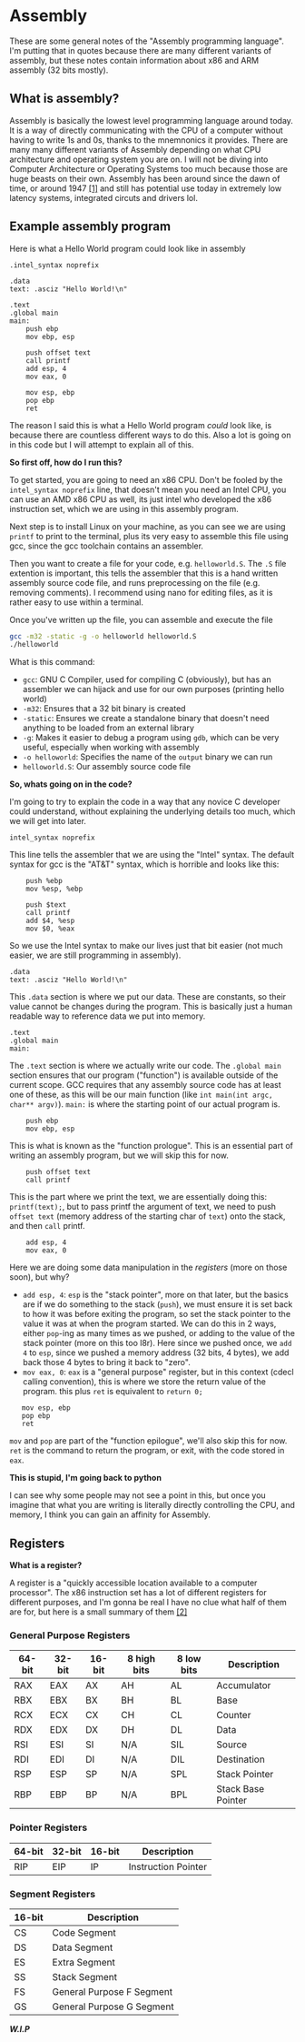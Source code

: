 # Assembly

These are some general notes of the "Assembly programming language". I'm putting that in quotes because there are many different variants of assembly, but these notes contain information about x86 and ARM assembly (32 bits mostly).

## What is assembly?

Assembly is basically the lowest level programming language around today. It is a way of directly communicating with the CPU of a computer without having to write 1s and 0s, thanks to the mnemnonics it provides. There are many many different variants of Assembly depending on what CPU architecture and operating system you are on. I will not be diving into Computer Architecture or Operating Systems too much because those are huge beasts on their own. Assembly has been around since the dawn of time, or around 1947 [[1]](https://albert.ias.edu/server/api/core/bitstreams/d47626a1-c739-4445-b0d7-cc3ef692d381/content) and still has potential use today in extremely low latency systems, integrated circuts and drivers lol. 

## Example assembly program

Here is what a Hello World program could look like in assembly

```assembly
.intel_syntax noprefix

.data
text: .asciz "Hello World!\n"

.text
.global main
main:
    push ebp
    mov ebp, esp

    push offset text
    call printf
    add esp, 4
    mov eax, 0

    mov esp, ebp
    pop ebp
    ret
```

The reason I said this is what a Hello World program *could* look like, is because there are countless different ways to do this. Also a lot is going on in this code but I will attempt to explain all of this.

**So first off, how do I run this?**

To get started, you are going to need an x86 CPU. Don't be fooled by the `intel_syntax noprefix` line, that doesn't mean you need an Intel CPU, you can use an AMD x86 CPU as well, its just intel who developed the x86 instruction set, which we are using in this assembly program.

Next step is to install Linux on your machine, as you can see we are using `printf` to print to the terminal, plus its very easy to assemble this file using gcc, since the gcc toolchain contains an assembler.

Then you want to create a file for your code, e.g. `helloworld.S`. The `.S` file extention is important, this tells the assembler that this is a hand written assembly source code file, and runs preprocessing on the file (e.g. removing comments). I recommend using nano for editing files, as it is rather easy to use within a terminal.

Once you've written up the file, you can assemble and execute the file
```bash
gcc -m32 -static -g -o helloworld helloworld.S
./helloworld
```

What is this command:
- `gcc`: GNU C Compiler, used for compiling C (obviously), but has an assembler we can hijack and use for our own purposes (printing hello world)
- `-m32`: Ensures that a 32 bit binary is created
- `-static`: Ensures we create a standalone binary that doesn't need anything to be loaded from an external library
- `-g`: Makes it easier to debug a program using `gdb`, which can be very useful, especially when working with assembly
- `-o helloworld`: Specifies the name of the `output` binary we can run
- `helloworld.S`: Our assembly source code file

**So, whats going on in the code?**

I'm going to try to explain the code in a way that any novice C developer could understand, without explaining the underlying details too much, which we will get into later.

`intel_syntax noprefix`

This line tells the assembler that we are using the "Intel" syntax. The default syntax for gcc is the "AT&T" syntax, which is horrible and looks like this:

```assembly
    push %ebp
    mov %esp, %ebp

    push $text
    call printf
    add $4, %esp
    mov $0, %eax
```

So we use the Intel syntax to make our lives just that bit easier (not much easier, we are still programming in assembly).

```assembly
.data
text: .asciz "Hello World!\n"
```
This `.data` section is where we put our data. These are constants, so their value cannot be changes during the program. This is basically just a human readable way to reference data we put into memory.

```assembly
.text
.global main
main:
```
The `.text` section is where we actually write our code. The `.global main` section ensures that our program ("function") is available outside of the current scope. GCC requires that any assembly source code has at least one of these, as this will be our main function (like `int main(int argc, char** argv)`). ``main:`` is where the starting point of our actual program is.

```assembly
    push ebp
    mov ebp, esp
```

This is what is known as the "function prologue". This is an essential part of writing an assembly program, but we will skip this for now.

```assembly
    push offset text
    call printf
```
This is the part where we print the text, we are essentially doing this: `printf(text);`, but to pass printf the argument of text, we need to push `offset text` (memory address of the starting char of `text`) onto the stack, and then `call` printf.

```assembly
    add esp, 4
    mov eax, 0
```
Here we are doing some data manipulation in the *registers* (more on those soon), but why?
 - `add esp, 4`: `esp` is the "stack pointer", more on that later, but the basics are if we do something to the stack (`push`), we must ensure it is set back to how it was before exiting the program, so set the stack pointer to the value it was at when the program started. We can do this in 2 ways, either `pop`-ing as many times as we pushed, or adding to the value of the stack pointer (more on this too l8r). Here since we pushed once, we `add 4` to `esp`, since we pushed a memory address (32 bits, 4 bytes), we add back those 4 bytes to bring it back to "zero".
 - `mov eax, 0`: `eax` is a "general purpose" register, but in this context (cdecl calling convention), this is where we store the return value of the program. this plus `ret` is equivalent to `return 0;`

 ```assembly
    mov esp, ebp
    pop ebp
    ret
```

`mov` and `pop` are part of the "function epilogue", we'll also skip this for now. `ret` is the command to return the program, or exit, with the code stored in `eax`.

**This is stupid, I'm going back to python**

I can see why some people may not see a point in this, but once you imagine that what you are writing is literally directly controlling the CPU, and memory, I think you can gain an affinity for Assembly.

## Registers

**What is a register?**

A register is a "quickly accessible location available to a computer processor". The x86 instruction set has a lot of different registers for different purposes, and I'm gonna be real I have no clue what half of them are for, but here is a small summary of them [[2]](https://wiki.osdev.org/CPU_Registers_x86)

### General Purpose Registers

| 64-bit | 32-bit | 16-bit |8 high bits | 8 low bits | Description |
|--------|--------|--------|------------|------------|-------------|
| RAX | EAX | AX | AH  | AL  | Accumulator |
| RBX | EBX | BX | BH  | BL  | Base |
| RCX | ECX | CX | CH  | CL  | Counter |
| RDX | EDX | DX | DH  | DL  | Data |
| RSI | ESI | SI | N/A | SIL | Source |
| RDI | EDI | DI | N/A | DIL | Destination |
| RSP | ESP | SP | N/A | SPL | Stack Pointer |
| RBP | EBP | BP | N/A | BPL | Stack Base Pointer  |

### Pointer Registers

|64-bit | 32-bit | 16-bit |	Description|
|-------|--------|--------|------------|
|RIP | EIP | IP | Instruction Pointer |

### Segment Registers

|16-bit |	Description|
|-------|--------------|
|CS |	Code Segment|
|DS |	Data Segment|
|ES |	Extra Segment|
|SS |	Stack Segment|
|FS |	General Purpose F Segment|
|GS |	General Purpose G Segment |

***W.I.P***